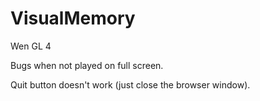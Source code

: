 # VisualMemory
Wen GL 4

Bugs when not played on full screen.

Quit button doesn't work (just close the browser window).
